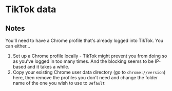 # TikTok data

## Notes

You'll need to have a Chrome profile that's already logged into TikTok. You can either...

1. Set up a Chrome profile locally - TikTok might prevent you from doing so as you've logged in too many times.
   And the blocking seems to be IP-based and it takes a while.
2. Copy your existing Chrome user data directory (go to `chrome://version`) here, then remove the profiles you
   don't need and change the folder name of the one you wish to use to `Default`
